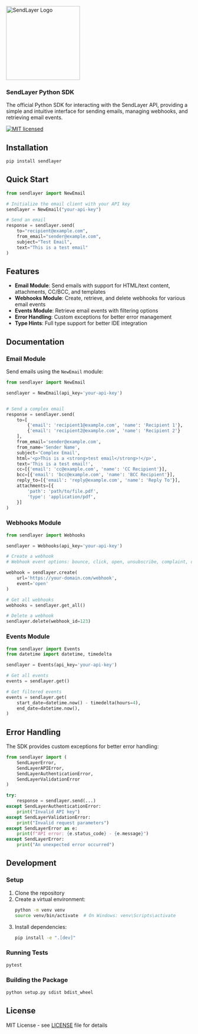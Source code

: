 <a href="https://sendlayer.com">
<picture>
  <source media="(prefers-color-scheme: light)" srcset="https://sendlayer.com/wp-content/themes/sendlayer-theme/assets/images/svg/logo-dark.svg">
  <source media="(prefers-color-scheme: dark)" srcset="https://sendlayer.com/wp-content/themes/sendlayer-theme/assets/images/svg/logo-light.svg">
  <img alt="SendLayer Logo" width="200px" src="https://sendlayer.com/wp-content/themes/sendlayer-theme/assets/images/svg/logo-light.svg">
</picture>
</a>

### SendLayer Python SDK

The official Python SDK for interacting with the SendLayer API, providing a simple and intuitive interface for sending emails, managing webhooks, and retrieving email events.

[![MIT licensed](https://img.shields.io/badge/license-MIT-blue.svg)](./LICENSE)


## Installation

```bash
pip install sendlayer
```

## Quick Start

```python
from sendlayer import NewEmail

# Initialize the email client with your API key
sendlayer = NewEmail("your-api-key")

# Send an email
response = sendlayer.send(
    to="recipient@example.com",
    from_email="sender@example.com",
    subject="Test Email",
    text="This is a test email"
)
```

## Features

- **Email Module**: Send emails with support for HTML/text content, attachments, CC/BCC, and templates
- **Webhooks Module**: Create, retrieve, and delete webhooks for various email events
- **Events Module**: Retrieve email events with filtering options
- **Error Handling**: Custom exceptions for better error management
- **Type Hints**: Full type support for better IDE integration

## Documentation

### Email Module

Send emails using the `NewEmail` module:

```python
from sendlayer import NewEmail

sendlayer = NewEmail(api_key='your-api-key')


# Send a complex email
response = sendlayer.send(
    to=[
        {'email': 'recipient1@example.com', 'name': 'Recipient 1'},
        {'email': 'recipient2@example.com', 'name': 'Recipient 2'}
    ],
    from_email='sender@example.com',
    from_name='Sender Name',
    subject='Complex Email',
    html='<p>This is a <strong>test email</strong>!</p>',
    text='This is a test email!',
    cc=[{'email': 'cc@example.com', 'name': 'CC Recipient'}],
    bcc=[{'email': 'bcc@example.com', 'name': 'BCC Recipient'}],
    reply_to=[{'email': 'reply@example.com', 'name': 'Reply To'}],
    attachments=[{
        'path': 'path/to/file.pdf',
        'type': 'application/pdf',
    }]
)
```

### Webhooks Module

```python
from sendlayer import Webhooks

sendlayer = Webhooks(api_key='your-api-key')

# Create a webhook
# Webhook event options: bounce, click, open, unsubscribe, complaint, delivery

webhook = sendlayer.create(
    url='https://your-domain.com/webhook',
    event='open'
)

# Get all webhooks
webhooks = sendlayer.get_all()

# Delete a webhook
sendlayer.delete(webhook_id=123)
```

### Events Module

```python
from sendlayer import Events
from datetime import datetime, timedelta

sendlayer = Events(api_key='your-api-key')

# Get all events
events = sendlayer.get()

# Get filtered events
events = sendlayer.get(
    start_date=datetime.now() - timedelta(hours=4),
    end_date=datetime.now(),
)
```

## Error Handling

The SDK provides custom exceptions for better error handling:

```python
from sendlayer import (
    SendLayerError,
    SendLayerAPIError,
    SendLayerAuthenticationError,
    SendLayerValidationError
)

try:
    response = sendlayer.send(...)
except SendLayerAuthenticationError:
    print("Invalid API key")
except SendLayerValidationError:
    print("Invalid request parameters")
except SendLayerError as e:
    print(f"API error: {e.status_code} - {e.message}")
except SendLayerError:
    print("An unexpected error occurred")
```

## Development

### Setup

1. Clone the repository
2. Create a virtual environment:
   ```bash
   python -m venv venv
   source venv/bin/activate  # On Windows: venv\Scripts\activate
   ```
3. Install dependencies:
   ```bash
   pip install -e ".[dev]"
   ```

### Running Tests

```bash
pytest
```

### Building the Package

```bash
python setup.py sdist bdist_wheel
```

## License

MIT License - see [LICENSE](./LICENSE) file for details 
